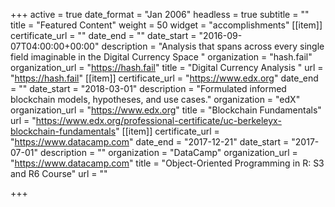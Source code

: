 +++
active = true
date_format = "Jan 2006"
headless = true
subtitle = ""
title = "Featured Content"
weight = 50
widget = "accomplishments"
[[item]]
certificate_url = ""
date_end = ""
date_start = "2016-09-07T04:00:00+00:00"
description = "Analysis that spans across every single field imaginable in the Digital Currency Space "
organization = "hash.fail"
organization_url = "https://hash.fail"
title = "Digital Currency Analysis "
url = "https://hash.fail"
[[item]]
certificate_url = "https://www.edx.org"
date_end = ""
date_start = "2018-03-01"
description = "Formulated informed blockchain models, hypotheses, and use cases."
organization = "edX"
organization_url = "https://www.edx.org"
title = "Blockchain Fundamentals"
url = "https://www.edx.org/professional-certificate/uc-berkeleyx-blockchain-fundamentals"
[[item]]
certificate_url = "https://www.datacamp.com"
date_end = "2017-12-21"
date_start = "2017-07-01"
description = ""
organization = "DataCamp"
organization_url = "https://www.datacamp.com"
title = "Object-Oriented Programming in R: S3 and R6 Course"
url = ""

+++
